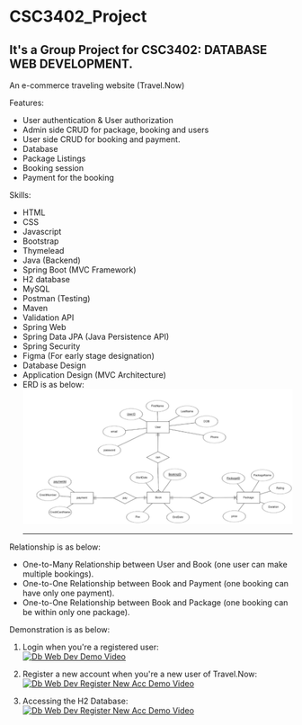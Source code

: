 # CSC3402_Project
## It's a Group Project for CSC3402: DATABASE WEB DEVELOPMENT.

An e-commerce traveling website (Travel.Now)


Features: 
- User authentication & User authorization
- Admin side CRUD for package, booking and users
- User side CRUD for booking and payment.
- Database
- Package Listings
- Booking session
- Payment for the booking

Skills:
- HTML
- CSS
- Javascript
- Bootstrap
- Thymelead
- Java (Backend)
- Spring Boot (MVC Framework)
- H2 database
- MySQL
- Postman (Testing)
- Maven
- Validation API
- Spring Web
- Spring Data JPA (Java Persistence API)
- Spring Security
- Figma (For early stage designation)
- Database Design
- Application Design (MVC Architecture)
- ERD is as below:
  <img src="https://github.com/ixgnoy/CSC3402_Project/blob/main/ERD/ERD.png" />
  <hr>
  
Relationship is as below:

- One-to-Many Relationship between User and Book (one user can make multiple bookings).
- One-to-One Relationship between Book and Payment (one booking can have only one payment).
- One-to-One Relationship between Book and Package (one booking can be within only one package).

Demonstration is as below:
1. Login when you're a registered user:<br>
   [![Db Web Dev Demo Video](https://i9.ytimg.com/vi_webp/umv8zJHvv3A/mqdefault.webp?v=66fa4d82&sqp=CPCY6bcG&rs=AOn4CLDwdFfDD1fSb5pAtk71AqN6ZufOlw)](https://youtu.be/umv8zJHvv3A "Database Web Dev Demo Video")

2. Register a new account when you're a new user of Travel.Now: <br>
   [![Db Web Dev Register New Acc Demo Video](https://i9.ytimg.com/vi/Gby6tjzD_EU/mqdefault.jpg?v=66fa54c7&sqp=CKSp6bcG&rs=AOn4CLAvo7shPrSI4oCarMBuwTN3f_OyrA)](https://youtu.be/Gby6tjzD_EU "Database Web Dev Demo Video of Register A New Account")

3. Accessing the H2 Database: <br>
   [![Db Web Dev Register New Acc Demo Video](https://i9.ytimg.com/vi_webp/7N39x59Ddkw/mqdefault.webp?v=66fa58b8&sqp=CKiw6bcG&rs=AOn4CLDSnfxoYGMcxTdx5EAlwMLuwq6J1A)](https://youtu.be/7N39x59Ddkw "Database Web Dev Demo Video of Accessing H2 Db")

